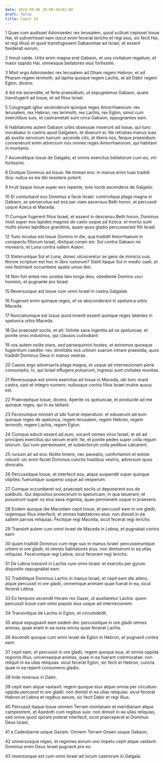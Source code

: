 ```yaml
---
date: 2024-09-06 20:00:49+02:00
draft: false
title: Caput 10
---
```





1 Quae cum audisset Adonisedec rex Ierusalem, quod scilicet cepisset Iosue Hai, et subvertisset eam (sicut enim fecerat Iericho et regi eius, sic fecit Hai, et regi illius) et quod transfugissent Gabaonitae ad Israel, et essent foederati eorum,

2 timuit valde. Urbs enim magna erat Gabaon, et una civitatum regalium, et maior oppido Hai, omnesque bellatores eius fortissimi.

3 Misit ergo Adonisedec rex Ierusalem ad Oham regem Hebron, et ad Pharam regem Ierimoth, ad Iaphia quoque regem Lachis, et ad Dabir regem Eglon, dicens:

4 Ad me ascendite, et ferte praesidium, ut expugnemus Gabaon, quare transfugerit ad Iosue, et ad filios Israel.

5 Congregati igitur ascenderunt quinque reges Amorrhaeorum: rex Ierusalem, rex Hebron, rex Ierimoth, rex Lachis, rex Eglon, simul cum exercitibus suis, et castrametati sunt circa Gabaon, oppugnantes eam.

6 Habitatores autem Gabaon urbis obsessae miserunt ad Iosue, qui tunc morabatur in castris apud Galgalam, et dixerunt ei: Ne retrahas manus tuas ab auxilio servorum tuorum: ascende cito, et libera nos, ferque praesidium: convenerunt enim adversum nos omnes reges Amorrhaeorum, qui habitant in montanis.

7 Ascenditque Iosue de Galgalis, et omnis exercitus bellatorum cum eo, viri fortissimi.

8 Dixitque Dominus ad Iosue: Ne timeas eos: in manus enim tuas tradidi illos: nullus ex eis tibi resistere poterit.

9 Irruit itaque Iosue super eos repente, tota nocte ascendens de Galgalis:

10 Et conturbavit eos Dominus a facie Israel: contrivitque plaga magna in Gabaon, ac persecutus est eos per viam ascensus Beth horon, et percussit usque Azeca et Maceda.

11 Cumque fugerent filios Israel, et essent in descensu Beth horon, Dominus misit super eos lapides magnos de caelo usque ad Azeca: et mortui sunt multo plures lapidibus grandinis, quam quos gladio percusserant filii Israel.

12 Tunc locutus est Iosue Domino in die, qua tradidit Amorrhaeum in conspectu filiorum Israel, dixitque coram eis: Sol contra Gabaon ne movearis, et Luna contra vallem Aialon.

13 Steteruntque Sol et Luna, donec ulcisceretur se gens de inimicis suis. Nonne scriptum est hoc in libro iustorum? Stetit itaque Sol in medio caeli, et non festinavit occumbere spatio unius diei.

14 Non fuit antea nec postea tam longa dies, obediente Domino voci hominis, et pugnante pro Israel.

15 Reversusque est Iosue cum omni Israel in castra Galgalae.

16 Fugerant enim quinque reges, et se absconderant in spelunca urbis Maceda.

17 Nunciatumque est Iosue quod inventi essent quinque reges latentes in spelunca urbis Maceda.

18 Qui praecepit sociis, et ait: Volvite saxa ingentia ad os speluncae, et ponite viros industrios, qui clausos custodiant:

19 vos autem nolite stare, sed persequimini hostes, et extremos quosque fugientium caedite: nec dimittatis eos urbium suarum intrare praesidia, quos tradidit Dominus Deus in manus vestras.

20 Caesis ergo adversariis plaga magna, et usque ad internecionem pene consumptis, hi, qui Israel effugere potuerunt, ingressi sunt civitates munitas.

21 Reversusque est omnis exercitus ad Iosue in Maceda, ubi tunc erant castra, sani et integro numero: nullusque contra filios Israel mutire ausus est.

22 Praecepitque Iosue, dicens: Aperite os speluncae, et producite ad me quinque reges, qui in ea latitant.

23 Feceruntque ministri ut sibi fuerat imperatum: et eduxerunt ad eum quinque reges de spelunca, regem Ierusalem, regem Hebron, regem Ierimoth, regem Lachis, regem Eglon.

24 Cumque educti essent ad eum, vocavit omnes viros Israel, et ait ad principes exercitus qui secum erant: Ite, et ponite pedes super colla regum istorum. Qui cum perrexissent, et subiectorum colla pedibus calcarent,

25 rursum ait ad eos: Nolite timere, nec paveatis, confortamini et estote robusti: sic enim faciet Dominus cunctis hostibus vestris, adversum quos dimicatis.

26 Percussitque Iosue, et interfecit eos, atque suspendit super quinque stipites: fueruntque suspensi usque ad vesperum.

27 Cumque occumberet sol, praecepit sociis ut deponerent eos de patibulis. Qui depositos proiecerunt in speluncam, in qua latuerant, et posuerunt super os eius saxa ingentia, quae permanent usque in praesens.

28 Eodem quoque die Macedam cepit Iosue, et percussit eam in ore gladii, regemque illius interfecit, et omnes habitatores eius: non dimisit in ea saltem parvas reliquias. Fecitque regi Maceda, sicut fecerat regi Iericho.

29 Transivit autem cum omni Israel de Maceda in Lebna, et pugnabat contra eam:

30 quam tradidit Dominus cum rege suo in manus Israel: percusseruntque urbem in ore gladii, et omnes habitatores eius. non dimiserunt in ea ullas reliquias. Feceruntque regi Lebna, sicut fecerant regi Iericho.

31 De Lebna transivit in Lachis cum omni Israel: et exercitu per gyrum disposito oppugnabat eam.

32 Tradiditque Dominus Lachis in manus Israel, et cepit eam die altero, atque percussit in ore gladii, omnemque animam quae fuerat in ea, sicut fecerat Lebna.

33 Eo tempore ascendit Horam rex Gazer, ut auxiliaretur Lachis: quem percussit Iosue cum omni populo eius usque ad internecionem.

34 Transivitque de Lachis in Eglon, et circumdedit,

35 atque expugnavit eam eadem die: percussitque in ore gladii omnes animas, quae erant in ea iuxta omnia quae fecerat Lachis.

36 Ascendit quoque cum omni Israel de Eglon in Hebron, et pugnavit contra eam:

37 cepit eam, et percussit in ore gladii, regem quoque eius, et omnia oppida regionis illius, universasque animas, quae in ea fuerant commoratae: non reliquit in ea ullas reliquias: sicut fecerat Eglon, sic fecit et Hebron, cuncta quae in ea reperit consumens gladio.

38 Inde reversus in Dabir,

39 cepit eam atque vastavit: regem quoque eius atque omnia per circuitum oppida percussit in ore gladii: non dimisit in ea ullas reliquias: sicut fecerat Hebron et Lebna et regibus earum, sic fecit Dabir et regi illius.

40 Percussit itaque Iosue omnem Terram montanam et meridianam atque campestrem, et Asedoth cum regibus suis: non dimisit in ea ullas reliquias, sed omne quod spirare poterat interfecit, sicut praeceperat ei Dominus Deus Israel,

41 a Cadesbarne usque Gazam. Omnem Terram Gosen usque Gabaon,

42 universosque reges, et regiones eorum uno impetu cepit atque vastavit: Dominus enim Deus Israel pugnavit pro eo.

43 reversusque est cum omni Israel ad locum castrorum in Galgala.

